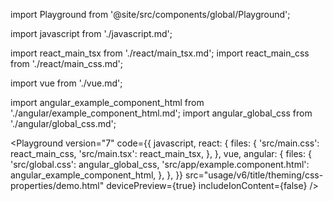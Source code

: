 import Playground from '@site/src/components/global/Playground';

import javascript from './javascript.md';

import react_main_tsx from './react/main_tsx.md';
import react_main_css from './react/main_css.md';

import vue from './vue.md';

import angular_example_component_html from './angular/example_component_html.md';
import angular_global_css from './angular/global_css.md';

<Playground
  version="7"
  code={{
    javascript,
    react: {
      files: {
        'src/main.css': react_main_css,
        'src/main.tsx': react_main_tsx,
      },
    },
    vue,
    angular: {
      files: {
        'src/global.css': angular_global_css,
        'src/app/example.component.html': angular_example_component_html,
      },
    },
  }}
  src="usage/v6/title/theming/css-properties/demo.html"
  devicePreview={true}
  includeIonContent={false}
/>
